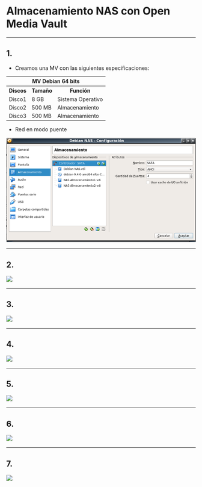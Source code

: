 
# Almacenamiento NAS con Open Media Vault

---

## 1.

* Creamos una MV con las siguientes especificaciones:

<table>
  <tr>
    <th colspan="3">MV Debian 64 bits</th>
  </tr>
    <th>Discos</th>
    <th>Tamaño</th>
    <th>Función</th>
  <tr>
    <td>Disco1</td>
    <td>8 GB</td>
    <td>Sistema Operativo</td>
  </tr>
  <tr>
    <td>Disco2</td>
    <td>500 MB</td>
    <td>Almacenamiento</td>
  </tr>
  <tr>
    <td>Disco3</td>
    <td>500 MB</td>
    <td>Almacenamiento</td>
  </tr>
</table>

* Red en modo puente

![](./images/mv-nas.png)

---

## 2.



![](./images/.png)

---

## 3.



![](./images/.png)

---

## 4.



![](./images/.png)

---

## 5.



![](./images/.png)

---

## 6.



![](./images/.png)

---

## 7.




![](./images/.png)
